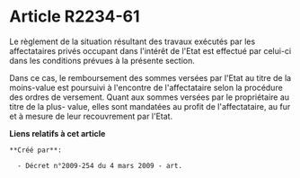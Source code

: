 # Article R2234-61

Le règlement de la situation résultant des travaux exécutés par les affectataires privés occupant dans l'intérêt de l'Etat
est effectué par celui-ci dans les conditions prévues à la présente section.

Dans ce cas, le remboursement des sommes versées par l'Etat au titre de la moins-value est poursuivi à l'encontre de
l'affectataire selon la procédure des ordres de versement. Quant aux sommes versées par le propriétaire au titre de la plus-
value, elles sont mandatées au profit de l'affectataire, au fur et à mesure de leur recouvrement par l'Etat.

**Liens relatifs à cet article**

	**Créé par**:

	  - Décret n°2009-254 du 4 mars 2009 - art.
